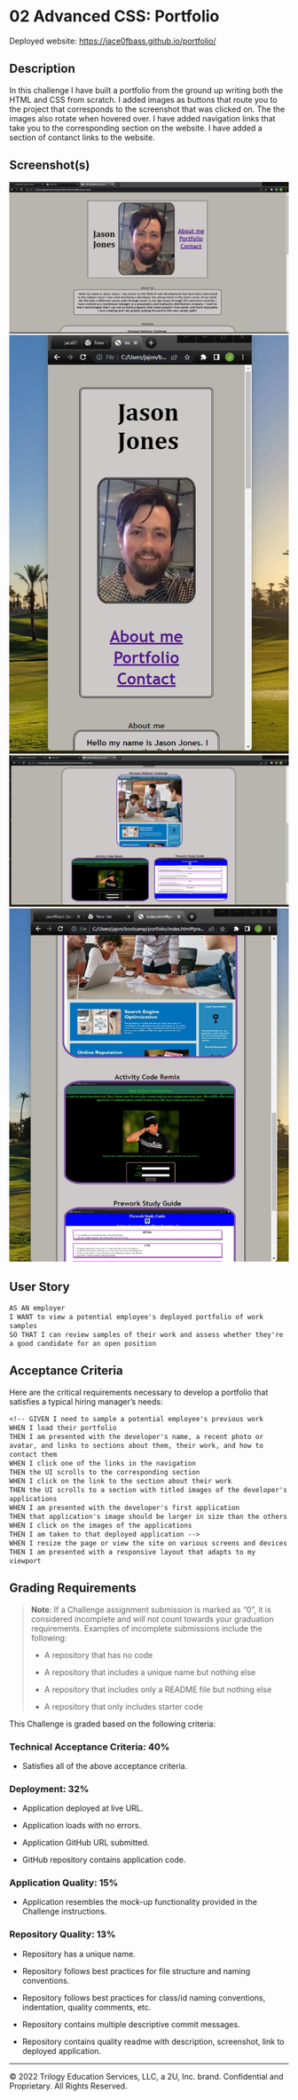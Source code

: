 # 02 Advanced CSS: Portfolio

Deployed website: https://jace0fbass.github.io/portfolio/


## Description
In this challenge I have built a portfolio from the ground up writing both the HTML and CSS from scratch. I added images as buttons that route you to the project that corresponds to the screenshot that was clicked on. The  the images also rotate when hovered over. I have added navigation links that take you to the corresponding section on the website. I have added a section of contanct links to the website. 


## Screenshot(s)
<img src="Assets\images\HWscreenshot1.jpg" alt="A screenshot of the webpage when viewed wider than 757px.">
<img src="Assets\images\HWscreenshot4.jpg" alt="A screenshot of the webpage when viewed at 757px and below.">
<img src="Assets\images\HWscreenshot2.jpg" alt="A screenshot of the webpage when viewed wider than 757px.">
<img src="Assets\images\HWscreenshot3.jpg" alt="A screenshot of the webpage when viewed at 757px and below.">


## User Story

```
AS AN employer
I WANT to view a potential employee's deployed portfolio of work samples
SO THAT I can review samples of their work and assess whether they're a good candidate for an open position
```


## Acceptance Criteria

Here are the critical requirements necessary to develop a portfolio that satisfies a typical hiring manager’s needs:

```
<!-- GIVEN I need to sample a potential employee's previous work
WHEN I load their portfolio
THEN I am presented with the developer's name, a recent photo or avatar, and links to sections about them, their work, and how to contact them
WHEN I click one of the links in the navigation
THEN the UI scrolls to the corresponding section
WHEN I click on the link to the section about their work
THEN the UI scrolls to a section with titled images of the developer's applications
WHEN I am presented with the developer's first application
THEN that application's image should be larger in size than the others
WHEN I click on the images of the applications
THEN I am taken to that deployed application -->
WHEN I resize the page or view the site on various screens and devices
THEN I am presented with a responsive layout that adapts to my viewport
```

## Grading Requirements

> **Note**: If a Challenge assignment submission is marked as “0”, it is considered incomplete and will not count towards your graduation requirements. Examples of incomplete submissions include the following:
>
> * A repository that has no code
>
> * A repository that includes a unique name but nothing else
>
> * A repository that includes only a README file but nothing else
>
> * A repository that only includes starter code

This Challenge is graded based on the following criteria: 

### Technical Acceptance Criteria: 40%

* Satisfies all of the above acceptance criteria.

### Deployment: 32%

* Application deployed at live URL.

* Application loads with no errors.

* Application GitHub URL submitted.

* GitHub repository contains application code.

### Application Quality: 15%

* Application resembles the mock-up functionality provided in the Challenge instructions.

### Repository Quality: 13%

* Repository has a unique name.

* Repository follows best practices for file structure and naming conventions.

* Repository follows best practices for class/id naming conventions, indentation, quality comments, etc.

* Repository contains multiple descriptive commit messages.

* Repository contains quality readme with description, screenshot, link to deployed application.

- - -
© 2022 Trilogy Education Services, LLC, a 2U, Inc. brand. Confidential and Proprietary. All Rights Reserved.
